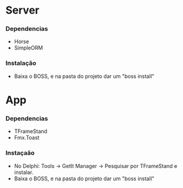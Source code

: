 # Server 

 ### Dependencias 
  - Horse
  - SimpleORM
  
 ### Instalação 
   - Baixa o BOSS, e na pasta do projeto dar um "boss install" 
   
  
  
# App

### Dependencias 
 - TFrameStand 
 - Fmx.Toast
 
 ### Instaçaão
   - No Delphi: Tools -> GetIt Manager -> Pesquisar por TFrameStand e instalar. 
   - Baixa o BOSS, e na pasta do projeto dar um "boss install" 
